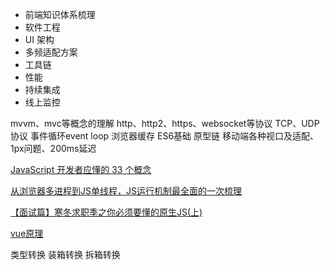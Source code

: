 - 前端知识体系梳理
- 软件工程
- UI 架构
- 多频适配方案
- 工具链
- 性能
- 持续集成
- 线上监控

mvvm、mvc等概念的理解
http、http2、https、websocket等协议
TCP、UDP协议
事件循环event loop
浏览器缓存
ES6基础
原型链
移动端各种视口及适配、1px问题、200ms延迟

[JavaScript 开发者应懂的 33 个概念](https://juejin.im/entry/5bc9aae56fb9a05d20687bf3?from=singlemessage&isappinstalled=0#1-%E8%B0%83%E7%94%A8%E5%A0%86%E6%A0%88)

[从浏览器多进程到JS单线程，JS运行机制最全面的一次梳理](https://segmentfault.com/a/1190000012925872)

[【面试篇】寒冬求职季之你必须要懂的原生JS(上)](https://juejin.im/post/5cab0c45f265da2513734390?utm_source=gold_browser_extension)

[vue原理](https://ustbhuangyi.github.io/vue-analysis/prepare/)

类型转换
装箱转换
拆箱转换
